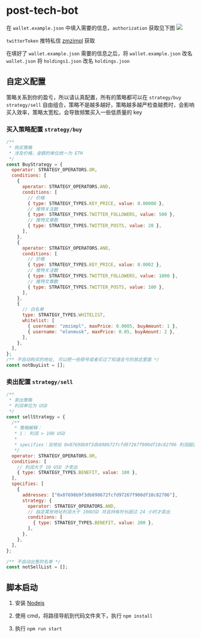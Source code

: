 # post-tech-bot

在 `wallet.example.json` 中填入需要的信息，`authorization` 获取见下图
![](https://i.ibb.co/MG6b8R6/20230921190549.png)

`twitterToken` 推特私信 [zmzimpl](https://twitter.com/zmzimpl) 获取

在填好了 `wallet.example.json` 需要的信息之后，将 `wallet.example.json` 改名 `wallet.json`
将 `holdings1.json` 改名 `holdings.json`

## 自定义配置

策略关系到你的盈亏，所以请认真配置，所有的策略都可以在 `strategy/buy` `strategy/sell` 自由组合，策略不是越多越好，策略越多越严检查越费时，会影响买入效率，策略太宽松，会导致频繁买入一些低质量的 key

### 买入策略配置 `strategy/buy`

```js
/**
 * 购买策略
 * 涉及价格，金额的单位统一为 ETH
 */
const BuyStrategy = {
  operator: STRATEGY_OPERATORS.OR,
  conditions: [
    {
      operator: STRATEGY_OPERATORS.AND,
      conditions: [
        // 价格
        { type: STRATEGY_TYPES.KEY_PRICE, value: 0.00008 },
        // 推特关注数
        { type: STRATEGY_TYPES.TWITTER_FOLLOWERS, value: 500 },
        // 推特文章数
        { type: STRATEGY_TYPES.TWITTER_POSTS, value: 20 },
      ],
    },
    {
      operator: STRATEGY_OPERATORS.AND,
      conditions: [
        // 价格
        { type: STRATEGY_TYPES.KEY_PRICE, value: 0.0002 },
        // 推特关注数
        { type: STRATEGY_TYPES.TWITTER_FOLLOWERS, value: 1000 },
        // 推特文章数
        { type: STRATEGY_TYPES.TWITTER_POSTS, value: 100 },
      ],
    },
    {
      // 白名单
      type: STRATEGY_TYPES.WHITELIST,
      whitelist: [
        { username: "zmzimpl", maxPrice: 0.0005, buyAmount: 1 },
        { username: "elonmusk", maxPrice: 0.05, buyAmount: 2 },
      ],
    },
  ],
};
/** 不自动购买的地址, 可以把一些假号或者买过了知道会亏的放这里面 */
const notBuyList = [];
```

### 卖出配置 `strategy/sell`

```js
/**
 * 卖出策略
 * 利润单位为 USD
 */
const sellStrategy = {
  /**
   * 策略解释：
   * 1： 利润 > 100 USD
   * 
   * specifies：当地址 0x07698b9f3db898672fcfd97267f900df10c82706 利润超过 200 USD 才会卖出 0x07698b9f3db898672fcfd97267f900df10c82706
   */
  operator: STRATEGY_OPERATORS.OR,
  conditions: [
    // 利润大于 10 USD 才卖出
    { type: STRATEGY_TYPES.BENEFIT, value: 100 },
  ],
  specifies: [
    {
      addresses: ["0x07698b9f3db898672fcfd97267f900df10c82706"],
      strategy: {
        operator: STRATEGY_OPERATORS.AND,
        // 指定某些地址利润大于 100USD 并且持有时长超过 24 小时才卖出
        conditions: [
          { type: STRATEGY_TYPES.BENEFIT, value: 200 },
        ],
      },
    },
  ],
};

/** 不自动出售的名单 */
const notSellList = [];

```

## 脚本启动

1. 安装 [Nodejs](https://nodejs.org/en/download)
2. 使用 cmd，将路径导航到代码文件夹下，执行 `npm install`

3. 执行 `npm run start`
